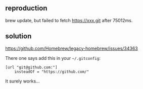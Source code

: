 ## reproduction

brew update, but failed to fetch https://xxx.git after 75012ms.

## solution

https://github.com/Homebrew/legacy-homebrew/issues/34363

There one says add this in your `~/.gitconfig`:

```
[url "git@github.com:"]
    insteadOf = "https://github.com/"
```

It surely works...

